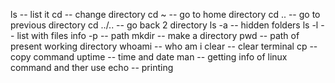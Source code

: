 ls -- list it
cd -- change directory
cd ~ -- go to home directory 
cd .. -- go to previous directory 
cd ../.. -- go back 2 directory 
ls -a -- hidden folders
ls -l -- list with files info 
-p -- path
mkdir -- make a directory
pwd -- path of present working directory
whoami -- who am i
clear -- clear terminal
cp -- copy command
uptime -- time and date 
man -- getting info of linux command and ther use
echo -- printing 
